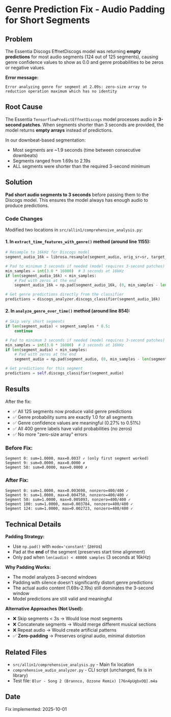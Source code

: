 # Genre Prediction Fix - Audio Padding for Short Segments

## Problem

The Essentia Discogs EffnetDiscogs model was returning **empty predictions** for most audio segments (124 out of 125 segments), causing genre confidence values to show as 0.0 and genre probabilities to be zeros or negative values.

**Error message:**

```
Error analyzing genre for segment at 2.09s: zero-size array to reduction operation maximum which has no identity
```

## Root Cause

The Essentia `TensorflowPredictEffnetDiscogs` model processes audio in **3-second patches**. When segments shorter than 3 seconds are provided, the model returns **empty arrays** instead of predictions.

In our downbeat-based segmentation:

- Most segments are ~1.9 seconds (time between consecutive downbeats)
- Segments ranged from 1.69s to 2.19s
- ALL segments were shorter than the required 3-second minimum

## Solution

**Pad short audio segments to 3 seconds** before passing them to the Discogs model. This ensures the model always has enough audio to produce predictions.

### Code Changes

Modified two locations in `src/allin1/comprehensive_analysis.py`:

#### 1. In `extract_time_features_with_genre()` method (around line 1155):

```python
# Resample to 16kHz for Discogs model
segment_audio_16k = librosa.resample(segment_audio, orig_sr=sr, target_sr=16000)

# Pad to minimum 3 seconds if needed (model requires 3-second patches)
min_samples = int(3.0 * 16000)  # 3 seconds at 16kHz
if len(segment_audio_16k) < min_samples:
    # Pad with zeros at the end
    segment_audio_16k = np.pad(segment_audio_16k, (0, min_samples - len(segment_audio_16k)), mode='constant')

# Get genre predictions directly from the classifier
predictions = discogs_analyzer.discogs_classifier(segment_audio_16k)
```

#### 2. In `analyze_genre_over_time()` method (around line 854):

```python
# Skip very short segments
if len(segment_audio) < segment_samples * 0.5:
    continue

# Pad to minimum 3 seconds if needed (model requires 3-second patches)
min_samples = int(3.0 * 16000)  # 3 seconds at 16kHz
if len(segment_audio) < min_samples:
    # Pad with zeros at the end
    segment_audio = np.pad(segment_audio, (0, min_samples - len(segment_audio)), mode='constant')

# Get predictions for this segment
predictions = self.discogs_classifier(segment_audio)
```

## Results

After the fix:

- ✅ All 125 segments now produce valid genre predictions
- ✅ Genre probability sums are exactly 1.0 for all segments
- ✅ Genre confidence values are meaningful (0.27% to 0.51%)
- ✅ All 400 genre labels have valid probabilities (no zeros)
- ✅ No more "zero-size array" errors

### Before Fix:

```
Segment 0: sum=1.0000, max=0.0037 ✓ (only first segment worked)
Segment 9: sum=0.0000, max=0.0000 ✗
Segment 50: sum=0.0000, max=0.0000 ✗
```

### After Fix:

```
Segment 0: sum=1.0000, max=0.003698, nonzero=400/400 ✓
Segment 9: sum=1.0000, max=0.004750, nonzero=400/400 ✓
Segment 50: sum=1.0000, max=0.005093, nonzero=400/400 ✓
Segment 100: sum=1.0000, max=0.003784, nonzero=400/400 ✓
Segment 124: sum=1.0000, max=0.002723, nonzero=400/400 ✓
```

## Technical Details

**Padding Strategy:**

- Use `np.pad()` with `mode='constant'` (zeros)
- Pad at the **end** of the segment (preserves start time alignment)
- Only pad when `len(audio) < 48000 samples` (3 seconds at 16kHz)

**Why Padding Works:**

- The model analyzes 3-second windows
- Padding with silence doesn't significantly distort genre predictions
- The actual audio content (1.69s-2.19s) still dominates the 3-second window
- Model predictions are still valid and meaningful

**Alternative Approaches (Not Used):**

- ❌ Skip segments < 3s → Would lose most segments
- ❌ Concatenate segments → Would merge different musical sections
- ❌ Repeat audio → Would create artificial patterns
- ✅ **Zero-padding** → Preserves original audio, minimal distortion

## Related Files

- `src/allin1/comprehensive_analysis.py` - Main fix location
- `comprehensive_audio_analyzer.py` - CLI script (unchanged, fix is in library)
- Test file: `Blur - Song 2 (Brannco, Ozzone Remix) [76n4pUgbxOQ].m4a`

## Date

Fix implemented: 2025-10-01
